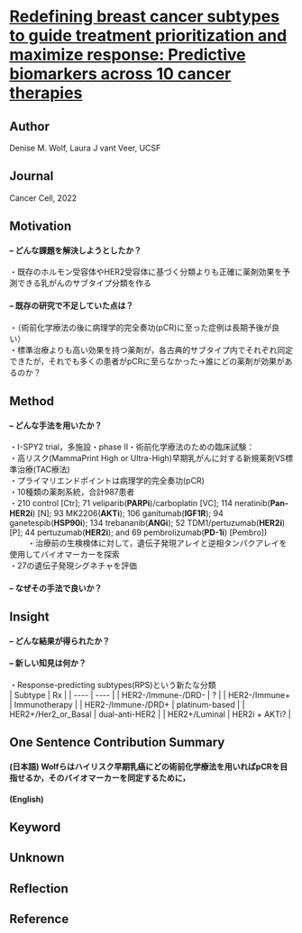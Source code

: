 # [Redefining breast cancer subtypes to guide treatment prioritization and maximize response: Predictive biomarkers across 10 cancer therapies](https://doi.org/10.1016/j.ccell.2022.05.005)
## Author
Denise M. Wolf, Laura J vant Veer, UCSF
## Journal
Cancer Cell, 2022
## Motivation
#### – どんな課題を解決しようとしたか？
・既存のホルモン受容体やHER2受容体に基づく分類よりも正確に薬剤効果を予測できる乳がんのサブタイプ分類を作る
#### – 既存の研究で不足していた点は？
・（術前化学療法の後に病理学的完全奏功(pCR)に至った症例は長期予後が良い）  
・標準治療よりも高い効果を持つ薬剤が，各古典的サブタイプ内でそれぞれ同定できたが，それでも多くの患者がpCRに至らなかった→誰にどの薬剤が効果があるのか？

## Method
#### – どんな手法を用いたか？
・I-SPY2 trial，多施設・phase II・術前化学療法のための臨床試験：  
・高リスク(MammaPrint High or Ultra-High)早期乳がんに対する新規薬剤VS標準治療(TAC療法)  
・プライマリエンドポイントは病理学的完全奏功(pCR)  
・10種類の薬剤系統，合計987患者  
・210 control [Ctr]; 71 veliparib(**PARPi**)/carboplatin [VC]; 114 neratinib(**Pan-HER2i**) [N]; 93 MK2206(**AKTi**); 106 ganitumab(**IGF1R**); 94 ganetespib(**HSP90i**); 134 trebananib(**ANGi**); 52 TDM1/pertuzumab(**HER2i**) [P]; 44 pertuzumab(**HER2i**); and 69 pembrolizumab(**PD-1i**) [Pembro])  　　
・治療前の生検検体に対して，遺伝子発現アレイと逆相タンパクアレイを使用してバイオマーカーを探索  
・27の遺伝子発現シグネチャを評価  

#### – なぜその手法で良いか？

## Insight
#### – どんな結果が得られたか？

#### – 新しい知見は何か？
・Response-predicting subtypes(RPS)という新たな分類  
|  Subtype  |  Rx  |
| ---- | ---- |
|  HER2-/Immune-/DRD-  |  ?  |
|  HER2-/Immune+  |  Immunotherapy  |
|  HER2-/Immune-/DRD+  |  platinum-based  |
|  HER2+/Her2_or_Basal  |  dual-anti-HER2  |
|   HER2+/Luminal  |  HER2i + AKTi?  |

## One Sentence Contribution Summary
#### (日本語) **Wolfら**は**ハイリスク早期乳癌にどの術前化学療法を用いればpCRを目指せるか，そのバイオマーカーを同定する**ために，
#### (English)

## Keyword

## Unknown

## Reflection

## Reference
